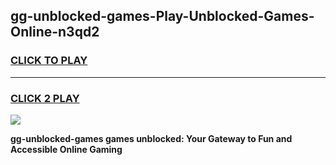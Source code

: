 
## gg-unblocked-games-Play-Unblocked-Games-Online-n3qd2
<h3>
<a href="https://premium76.site?title=gg-unblocked-games&ref=25A">CLICK TO PLAY</a></h3>
<hr>

<h3>
<a href="https://premium76.site?title=gg-unblocked-games&ref=25A">CLICK 2 PLAY</a>
  
</h3>

<a href="https://premium76.site?title=gg-unblocked-games&ref=25A"><img src="https://clearcache.store/games.png"></a>


**gg-unblocked-games games unblocked: Your Gateway to Fun and Accessible Online Gaming**
